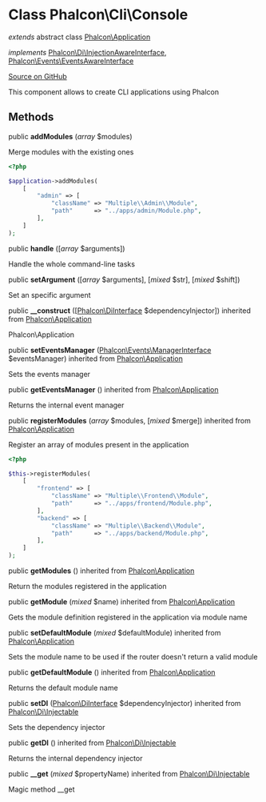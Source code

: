 # Class **Phalcon\\Cli\\Console**

*extends* abstract class [Phalcon\Application](/[[language]]/[[version]]/api/Phalcon_Application)

*implements* [Phalcon\Di\InjectionAwareInterface](/[[language]]/[[version]]/api/Phalcon_Di_InjectionAwareInterface), [Phalcon\Events\EventsAwareInterface](/[[language]]/[[version]]/api/Phalcon_Events_EventsAwareInterface)

<a href="https://github.com/phalcon/cphalcon/blob/master/phalcon/cli/console.zep" class="btn btn-default btn-sm">Source on GitHub</a>

This component allows to create CLI applications using Phalcon

## Methods

public **addModules** (*array* $modules)

Merge modules with the existing ones

```php
<?php

$application->addModules(
    [
        "admin" => [
            "className" => "Multiple\\Admin\\Module",
            "path"      => "../apps/admin/Module.php",
        ],
    ]
);

```

public **handle** ([*array* $arguments])

Handle the whole command-line tasks

public **setArgument** ([*array* $arguments], [*mixed* $str], [*mixed* $shift])

Set an specific argument

public **__construct** ([[Phalcon\DiInterface](/[[language]]/[[version]]/api/Phalcon_DiInterface) $dependencyInjector]) inherited from [Phalcon\Application](/[[language]]/[[version]]/api/Phalcon_Application)

Phalcon\\Application

public **setEventsManager** ([Phalcon\Events\ManagerInterface](/[[language]]/[[version]]/api/Phalcon_Events_ManagerInterface) $eventsManager) inherited from [Phalcon\Application](/[[language]]/[[version]]/api/Phalcon_Application)

Sets the events manager

public **getEventsManager** () inherited from [Phalcon\Application](/[[language]]/[[version]]/api/Phalcon_Application)

Returns the internal event manager

public **registerModules** (*array* $modules, [*mixed* $merge]) inherited from [Phalcon\Application](/[[language]]/[[version]]/api/Phalcon_Application)

Register an array of modules present in the application

```php
<?php

$this->registerModules(
    [
        "frontend" => [
            "className" => "Multiple\\Frontend\\Module",
            "path"      => "../apps/frontend/Module.php",
        ],
        "backend" => [
            "className" => "Multiple\\Backend\\Module",
            "path"      => "../apps/backend/Module.php",
        ],
    ]
);

```

public **getModules** () inherited from [Phalcon\Application](/[[language]]/[[version]]/api/Phalcon_Application)

Return the modules registered in the application

public **getModule** (*mixed* $name) inherited from [Phalcon\Application](/[[language]]/[[version]]/api/Phalcon_Application)

Gets the module definition registered in the application via module name

public **setDefaultModule** (*mixed* $defaultModule) inherited from [Phalcon\Application](/[[language]]/[[version]]/api/Phalcon_Application)

Sets the module name to be used if the router doesn't return a valid module

public **getDefaultModule** () inherited from [Phalcon\Application](/[[language]]/[[version]]/api/Phalcon_Application)

Returns the default module name

public **setDI** ([Phalcon\DiInterface](/[[language]]/[[version]]/api/Phalcon_DiInterface) $dependencyInjector) inherited from [Phalcon\Di\Injectable](/[[language]]/[[version]]/api/Phalcon_Di_Injectable)

Sets the dependency injector

public **getDI** () inherited from [Phalcon\Di\Injectable](/[[language]]/[[version]]/api/Phalcon_Di_Injectable)

Returns the internal dependency injector

public **__get** (*mixed* $propertyName) inherited from [Phalcon\Di\Injectable](/[[language]]/[[version]]/api/Phalcon_Di_Injectable)

Magic method __get